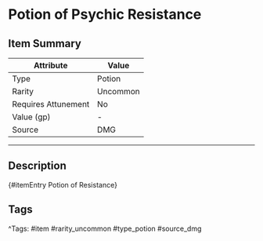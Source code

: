 # Potion of Psychic Resistance

## Item Summary

| Attribute            | Value                        |
|----------------------|------------------------------|
| Type                 | Potion |
| Rarity               | Uncommon             |
| Requires Attunement  | No                |
| Value (gp)           | -    |
| Source               | DMG |

---

## Description

{#itemEntry Potion of Resistance}

## Tags

^Tags: #item #rarity_uncommon #type_potion #source_dmg